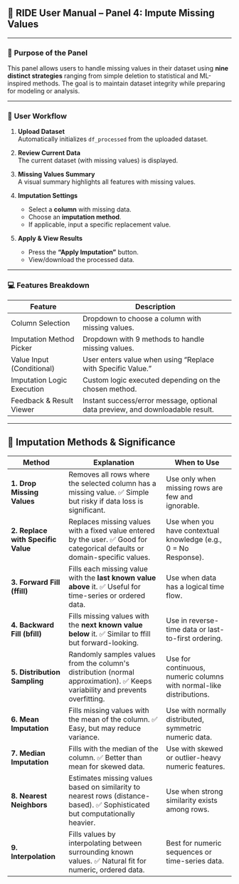 
## 📘 RIDE User Manual – Panel 4: **Impute Missing Values**

---
### 🧠 **Purpose of the Panel**

This panel allows users to handle missing values in their dataset using **nine distinct strategies** ranging from simple deletion to statistical and ML-inspired methods. The goal is to maintain dataset integrity while preparing for modeling or analysis.

---
### 🧭 **User Workflow**

1. **Upload Dataset**  
    Automatically initializes `df_processed` from the uploaded dataset.
    
2. **Review Current Data**  
    The current dataset (with missing values) is displayed.
    
3. **Missing Values Summary**  
    A visual summary highlights all features with missing values.
    
4. **Imputation Settings**
    - Select a **column** with missing data.
    - Choose an **imputation method**.
    - If applicable, input a specific replacement value.

5. **Apply & View Results**
    - Press the **“Apply Imputation”** button.
    - View/download the processed data.

---
### 💻 Features Breakdown

|Feature|Description|
|---|---|
|Column Selection|Dropdown to choose a column with missing values.|
|Imputation Method Picker|Dropdown with 9 methods to handle missing values.|
|Value Input (Conditional)|User enters value when using “Replace with Specific Value.”|
|Imputation Logic Execution|Custom logic executed depending on the chosen method.|
|Feedback & Result Viewer|Instant success/error message, optional data preview, and downloadable result.|

---

## 🧪 Imputation Methods & Significance

|Method|Explanation|When to Use|
|---|---|---|
|**1. Drop Missing Values**|Removes all rows where the selected column has a missing value. ✅ Simple but risky if data loss is significant.|Use only when missing rows are few and ignorable.|
|**2. Replace with Specific Value**|Replaces missing values with a fixed value entered by the user. ✅ Good for categorical defaults or domain-specific values.|Use when you have contextual knowledge (e.g., 0 = No Response).|
|**3. Forward Fill (ffill)**|Fills each missing value with the **last known value above** it. ✅ Useful for time-series or ordered data.|Use when data has a logical time flow.|
|**4. Backward Fill (bfill)**|Fills missing values with the **next known value below** it. ✅ Similar to ffill but forward-looking.|Use in reverse-time data or last-to-first ordering.|
|**5. Distribution Sampling**|Randomly samples values from the column's distribution (normal approximation). ✅ Keeps variability and prevents overfitting.|Use for continuous, numeric columns with normal-like distributions.|
|**6. Mean Imputation**|Fills missing values with the mean of the column. ✅ Easy, but may reduce variance.|Use with normally distributed, symmetric numeric data.|
|**7. Median Imputation**|Fills with the median of the column. ✅ Better than mean for skewed data.|Use with skewed or outlier-heavy numeric features.|
|**8. Nearest Neighbors**|Estimates missing values based on similarity to nearest rows (distance-based). ✅ Sophisticated but computationally heavier.|Use when strong similarity exists among rows.|
|**9. Interpolation**|Fills values by interpolating between surrounding known values. ✅ Natural fit for numeric, ordered data.|Best for numeric sequences or time-series data.|

